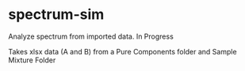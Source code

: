 # spectrum-sim
Analyze spectrum from imported data. In Progress

Takes xlsx data (A and B) from a Pure Components folder and Sample Mixture Folder 
